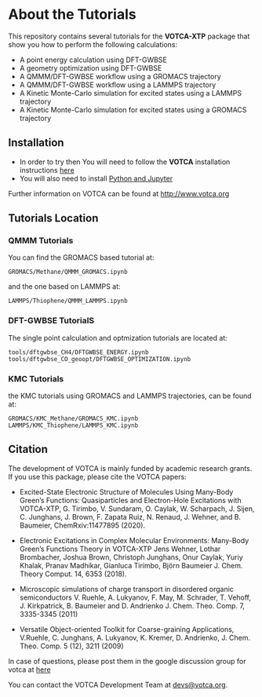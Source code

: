 # About the Tutorials
This repository contains several tutorials for the **VOTCA-XTP** package
that show you how to perform the following calculations:

*  	A point energy calculation using DFT-GWBSE
*  	A geometry optimization using DFT-GWBSE
*  	A QMMM/DFT-GWBSE workflow using a GROMACS trajectory
*  	A QMMM/DFT-GWBSE workflow using a LAMMPS trajectory
*  	A Kinetic Monte-Carlo simulation for excited states using a LAMMPS trajectory
*  	A Kinetic Monte-Carlo simulation for excited states using a GROMACS trajectory

## Installation
*   In order to try then You will need to follow the **VOTCA** installation instructions
[here](https://github.com/votca/votca/blob/master/share/doc/INSTALL.md)
*   You will also need to install [Python and Jupyter](https://jupyter.readthedocs.io/en/latest/install.html)

Further information on VOTCA can be found at
http://www.votca.org

## Tutorials Location

### QMMM Tutorials
You can find the GROMACS based tutorial at:

``GROMACS/Methane/QMMM_GROMACS.ipynb``

and the one based on LAMMPS at:

``LAMMPS/Thiophene/QMMM_LAMMPS.ipynb``

### DFT-GWBSE TutorialS
The single point calculation and optmization tutorials are located at:

``
tools/dftgwbse_CH4/DFTGWBSE_ENERGY.ipynb
tools/dftgwbse_CO_geoopt/DFTGWBSE_OPTIMIZATION.ipynb
``

### KMC Tutorials
the KMC tutorials using GROMACS and LAMMPS trajectories, can be found at:

``
GROMACS/KMC_Methane/GROMACS_KMC.ipynb
LAMMPS/KMC_Thiophene/LAMMPS_KMC.ipynb
``

## Citation

The development of VOTCA is mainly funded by academic research grants. If you
use this package, please cite the VOTCA papers:

*   Excited-State Electronic Structure of Molecules Using Many-Body Green’s Functions: Quasiparticles and Electron-Hole Excitations with VOTCA-XTP,
    G. Tirimbo, V. Sundaram, O. Caylak, W. Scharpach, J. Sijen, C. Junghans, J. Brown, F. Zapata Ruiz, N. Renaud, J. Wehner, and B. Baumeier,
    ChemRxiv:11477895 (2020).

*   Electronic Excitations in Complex Molecular Environments: Many-Body Green’s
    Functions Theory in VOTCA-XTP Jens Wehner, Lothar Brombacher, Joshua Brown,
    Christoph Junghans, Onur Caylak, Yuriy Khalak, Pranav Madhikar, Gianluca
    Tirimbo, Björn Baumeier J. Chem. Theory Comput. 14, 6353 (2018).

*   Microscopic simulations of charge transport in disordered organic semiconductors
    V. Ruehle, A. Lukyanov, F. May, M. Schrader, T. Vehoff, J. Kirkpatrick, B. Baumeier and D. Andrienko
    J. Chem. Theo. Comp. 7, 3335-3345 (2011) 

*   Versatile Object-oriented Toolkit for Coarse-graining Applications,
    V.Ruehle, C. Junghans, A. Lukyanov, K. Kremer, D. Andrienko,
    J. Chem. Theo. Comp. 5 (12), 3211 (2009) 

In case of questions, please post them in the google discussion group
for votca at [here](https://groups.google.com/forum/#!forum/votca)

You can contact the VOTCA Development Team at devs@votca.org.



